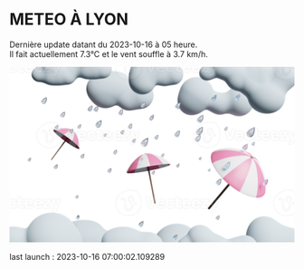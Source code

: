 # METEO À LYON

Dernière update datant du 2023-10-16 à 05 heure.  
Il fait actuellement 7.3°C et le vent souffle à 3.7 km/h.      

![](./.github/rain.png)

last launch : 2023-10-16 07:00:02.109289
